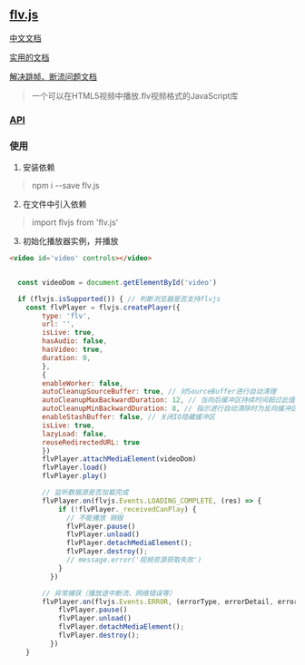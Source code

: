 ## [flv.js](http://bilibili.github.io/flv.js)

[中文文档](https://www.jianshu.com/p/b58356b465c4)

[实用的文档](https://blog.csdn.net/TurtleOrange/article/details/119147481)

[解决跳帧、断流问题文档](http://events.jianshu.io/p/681239401c7e)

> 一个可以在HTML5视频中播放.flv视频格式的JavaScript库

### [API](http://bilibili.github.io/flv.js/docs/api.html)

### 使用

1. 安装依赖

> npm i --save flv.js

2. 在文件中引入依赖

> import flvjs from 'flv.js'

3. 初始化播放器实例，并播放

```html
<video id='video' controls></video>
```

```javascript

  const videoDom = document.getElementById('video')

  if (flvjs.isSupported()) { // 判断浏览器是否支持flvjs
    const flvPlayer = flvjs.createPlayer({
        type: 'flv',
        url: '',
        isLive: true,
        hasAudio: false,
        hasVideo: true,
        duration: 0,
        },
        {
        enableWorker: false,
        autoCleanupSourceBuffer: true, // 对SourceBuffer进行自动清理
        autoCleanupMaxBackwardDuration: 12, // 当向后缓冲区持续时间超过此值（以秒为单位）时，请对SourceBuffer进行自动清理
        autoCleanupMinBackwardDuration: 8, // 指示进行自动清除时为反向缓冲区保留的持续时间（以秒为单位）。
        enableStashBuffer: false, // 关闭IO隐藏缓冲区
        isLive: true,
        lazyLoad: false,
        reuseRedirectedURL: true     
        })
        flvPlayer.attachMediaElement(videoDom)
        flvPlayer.load()
        flvPlayer.play()

        // 监听数据源是否加载完成
        flvPlayer.on(flvjs.Events.LOADING_COMPLETE, (res) => {
            if (!flvPlayer._receivedCanPlay) {
              // 不能播放 销毁
              flvPlayer.pause()
              flvPlayer.unload()
              flvPlayer.detachMediaElement();
              flvPlayer.destroy();
              // message.error('视频资源获取失败')
            }
          })

        // 异常捕获（播放途中断流、网络错误等）
        flvPlayer.on(flvjs.Events.ERROR, (errorType, errorDetail, errorInfo) => {
            flvPlayer.pause()
            flvPlayer.unload()
            flvPlayer.detachMediaElement();
            flvPlayer.destroy();
          })
    }
        
```